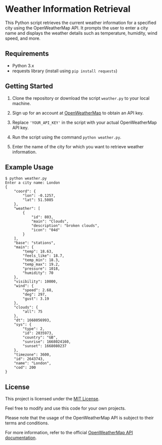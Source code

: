 
# Weather Information Retrieval

This Python script retrieves the current weather information for a specified city using the OpenWeatherMap API. It prompts the user to enter a city name and displays the weather details such as temperature, humidity, wind speed, and more.

## Requirements

- Python 3.x
- requests library (install using `pip install requests`)

## Getting Started

1. Clone the repository or download the script `weather.py` to your local machine.

2. Sign up for an account at [OpenWeatherMap](https://openweathermap.org/) to obtain an API key.

3. Replace `'YOUR_API_KEY'` in the script with your actual OpenWeatherMap API key.

4. Run the script using the command `python weather.py`.

5. Enter the name of the city for which you want to retrieve weather information.

## Example Usage

```
$ python weather.py
Enter a city name: London
{
    "coord": {
        "lon": -0.1257,
        "lat": 51.5085
    },
    "weather": [
        {
            "id": 803,
            "main": "Clouds",
            "description": "broken clouds",
            "icon": "04d"
        }
    ],
    "base": "stations",
    "main": {
        "temp": 18.63,
        "feels_like": 18.7,
        "temp_min": 18.3,
        "temp_max": 19.2,
        "pressure": 1018,
        "humidity": 70
    },
    "visibility": 10000,
    "wind": {
        "speed": 2.68,
        "deg": 297,
        "gust": 3.19
    },
    "clouds": {
        "all": 75
    },
    "dt": 1668056993,
    "sys": {
        "type": 2,
        "id": 2035973,
        "country": "GB",
        "sunrise": 1668024160,
        "sunset": 1668080237
    },
    "timezone": 3600,
    "id": 2643743,
    "name": "London",
    "cod": 200
}
```

## License

This project is licensed under the [MIT License](LICENSE).

Feel free to modify and use this code for your own projects.

Please note that the usage of the OpenWeatherMap API is subject to their terms and conditions.

For more information, refer to the official [OpenWeatherMap API documentation](https://openweathermap.org/api).
